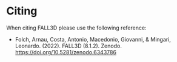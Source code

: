 # Citing

When citing FALL3D please use the following reference:

* Folch, Arnau, Costa, Antonio, Macedonio, Giovanni, & 
  Mingari, Leonardo. (2022). FALL3D (8.1.2). Zenodo. 
  <https://doi.org/10.5281/zenodo.6343786>
